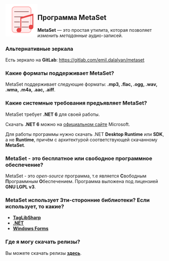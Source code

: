 <img width="100" height="100" align="left" alt="MetaSet Logo"  src="metaset_material.png">

## Программа MetaSet
**MetaSet** — это простая утилита, которая позволяет *изменить метаданные* аудио-записей.

### Альтернативные зеркала
Есть зеркало на **GitLab**: https://gitlab.com/emil.dalalyan/metaset

### Какие форматы поддерживает MetaSet?
MetaSet поддерживает следующие форматы: **.mp3, .flac, .ogg, .wav, .wma, .m4a, .aac, .aiff**.
  
### Какие системные требования предъявляет MetaSet?
MetaSet требует **.NET 6** для своей работы.
  
Скачать **.NET 6** можно на [официальном сайте](https://dotnet.microsoft.com/en-us/download/dotnet) Microsoft.
  
Для работы программы нужно скачать .NET **Desktop Runtime** или **SDK**, а не **Runtime**, причём с архитектурой соответствующей скачанному **MetaSet**.
 
### MetaSet - это бесплатное или свободное программное обеспечение?
MetaSet - это *open-source* программа, т.е является **С**вободным **П**рограммным **О**беспечением. Программа выложена под лицензией **GNU LGPL v3**.

### MetaSet использует 3ти-сторонние библиотеки? Если использует, то какие?
  - **[TagLibSharp](http://github.com/mono/taglib-sharp)**
  - **[.NET](http://github.com/dotnet/core)**
  - **[Windows Forms](http://github.com/dotnet/winforms)**
  
### Где я могу скачать релизы?
Вы можете скачать релизы [**здесь**](https://github.com/emildalalyan/MetaSet/releases).
